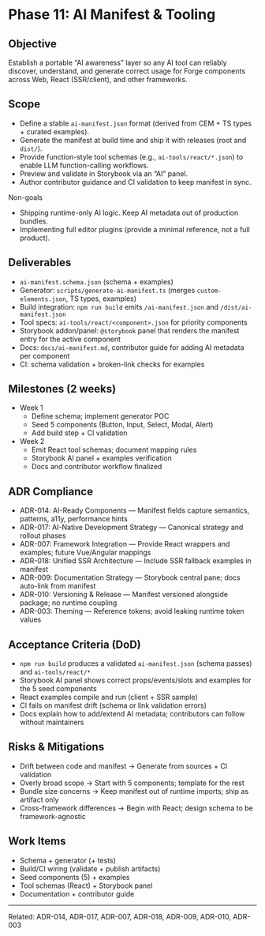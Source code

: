 # Phase 11: AI Manifest & Tooling

## Objective
Establish a portable “AI awareness” layer so any AI tool can reliably discover, understand, and generate correct usage for Forge components across Web, React (SSR/client), and other frameworks.

## Scope
- Define a stable `ai-manifest.json` format (derived from CEM + TS types + curated examples).
- Generate the manifest at build time and ship it with releases (root and `dist/`).
- Provide function-style tool schemas (e.g., `ai-tools/react/*.json`) to enable LLM function-calling workflows.
- Preview and validate in Storybook via an “AI” panel.
- Author contributor guidance and CI validation to keep manifest in sync.

Non-goals
- Shipping runtime-only AI logic. Keep AI metadata out of production bundles.
- Implementing full editor plugins (provide a minimal reference, not a full product).

## Deliverables
- `ai-manifest.schema.json` (schema + examples)
- Generator: `scripts/generate-ai-manifest.ts` (merges `custom-elements.json`, TS types, examples)
- Build integration: `npm run build` emits `/ai-manifest.json` and `/dist/ai-manifest.json`
- Tool specs: `ai-tools/react/<component>.json` for priority components
- Storybook addon/panel: `@storybook` panel that renders the manifest entry for the active component
- Docs: `docs/ai-manifest.md`, contributor guide for adding AI metadata per component
- CI: schema validation + broken-link checks for examples

## Milestones (2 weeks)
- Week 1
  - Define schema; implement generator POC
  - Seed 5 components (Button, Input, Select, Modal, Alert)
  - Add build step + CI validation
- Week 2
  - Emit React tool schemas; document mapping rules
  - Storybook AI panel + examples verification
  - Docs and contributor workflow finalized

## ADR Compliance
- ADR-014: AI-Ready Components — Manifest fields capture semantics, patterns, a11y, performance hints
- ADR-017: AI-Native Development Strategy — Canonical strategy and rollout phases
- ADR-007: Framework Integration — Provide React wrappers and examples; future Vue/Angular mappings
- ADR-018: Unified SSR Architecture — Include SSR fallback examples in manifest
- ADR-009: Documentation Strategy — Storybook central pane; docs auto-link from manifest
- ADR-010: Versioning & Release — Manifest versioned alongside package; no runtime coupling
- ADR-003: Theming — Reference tokens; avoid leaking runtime token values

## Acceptance Criteria (DoD)
- `npm run build` produces a validated `ai-manifest.json` (schema passes) and `ai-tools/react/*`
- Storybook AI panel shows correct props/events/slots and examples for the 5 seed components
- React examples compile and run (client + SSR sample)
- CI fails on manifest drift (schema or link validation errors)
- Docs explain how to add/extend AI metadata; contributors can follow without maintainers

## Risks & Mitigations
- Drift between code and manifest → Generate from sources + CI validation
- Overly broad scope → Start with 5 components; template for the rest
- Bundle size concerns → Keep manifest out of runtime imports; ship as artifact only
- Cross-framework differences → Begin with React; design schema to be framework-agnostic

## Work Items
- Schema + generator (+ tests)
- Build/CI wiring (validate + publish artifacts)
- Seed components (5) + examples
- Tool schemas (React) + Storybook panel
- Documentation + contributor guide

---

Related: ADR-014, ADR-017, ADR-007, ADR-018, ADR-009, ADR-010, ADR-003
